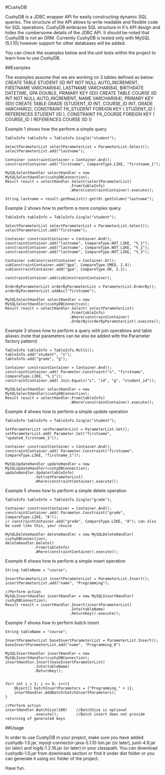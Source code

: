 #CushyDB

CushyDB is a JDBC wrapper API for easily constructing dynamic SQL queries. 
The structure of the API allows to write readable and flexible code for SQL operations.
CushyDB embraces SQL structure in it's API design and hides the cumbersome details of the JDBC API.
It should be noted that CushyDB is not an ORM. 
Currently CushyDB is tested only with MySQL (5.1.10) however support for other databases will be added.

You can check the examples below and the unit tests within the project to learn how to use CushyDB.


##Examples

The examples assume that we are working on 3 tables defined as below:
CREATE TABLE STUDENT (ID INT NOT NULL AUTO_INCREMENT, FIRSTNAME VARCHAR(64), LASTNAME VARCHAR(64), BIRTHDATE DATETIME, GPA DOUBLE, PRIMARY KEY (ID))
CREATE TABLE COURSE (ID INT NOT NULL AUTO_INCREMENT, NAME VARCHAR(64), PRIMARY KEY (ID))
CREATE TABLE GRADE (STUDENT_ID INT, COURSE_ID INT, GRADE VARCHAR(2), CONSTRAINT FK_STUDENT FOREIGN KEY ( STUDENT_ID ) REFERENCES STUDENT (ID ), CONSTRAINT FK_COURSE FOREIGN KEY ( COURSE_ID ) REFERENCES COURSE (ID ))


Example 1 shows how the perform a simple query 

	TableInfo tableInfo = TableInfo.Single("student");
	
	SelectParameterList selectParameterList = ParameterList.Select();
	selectParameterList.add("lastname");
	
	Container constraintContainer = Container.And();
	constraintContainer.add("firstname", CompareType.LIKE, "firstname_1");
	
	MySQLSelectHandler selectHandler = new MySQLSelectHandler(cushyDBConnection);
	Result result = selectHandler.Select(selectParameterList)
								 .From(tableInfo)
								 .Where(constraintContainer).execute();
	
	String lastname = result.getRowList().get(0).getColumn("lastname");

	
Example 2 shows how to perform a more complex query

	TableInfo tableInfo = TableInfo.Single("student");
				
	SelectParameterList selectParameterList = ParameterList.Select();
	selectParameterList.add("firstname");
	
	Container constraintContainer = Container.And();		
	constraintContainer.add("lastname", CompareType.NOT_LIKE, "%_1");
	constraintContainer.add("lastname", CompareType.NOT_LIKE, "%_2");
	constraintContainer.add("lastname", CompareType.NOT_LIKE, "%_3");
		
	Container subConstraintContainer = Container.Or();
	subConstraintContainer.add("gpa", CompareType.SMEQ, 2.4);
	subConstraintContainer.add("gpa", CompareType.GR, 2.1);
	
	constraintContainer.add(subConstraintContainer);
	
	OrderByParameterList orderByParameterList = ParameterList.OrderBy();
	orderByParameterList.addAsc("firstname");
	
	MySQLSelectHandler selectHandler = new MySQLSelectHandler(cushyDBConnection);
	Result result = selectHandler.Select( selectParameterList)
								 .From(tableInfo)
								 .Where(constraintContainer)
								 .OrderBy(orderByParameterList).execute();
								 
Example 3 shows how to perform a query with join operations and table aliases (note that parameters can be also be added with the Parameter factory pattern)

	TableInfo tableInfo = TableInfo.Multi();
	tableInfo.add("student", "s");
	tableInfo.add("grade", "g");
	
	Container constraintContainer = Container.And();	
	constraintContainer.add( Parameter.Constraint("s", "firstname", CompareType.LIKE, "%_1"));
	constraintContainer.add( Join.Equals("s", "id", "g", "student_id"));
		
	MySQLSelectHandler selectHandler = new MySQLSelectHandler(cushyDBConnection);
	Result result = selectHandler.From(tableInfo)
								 .Where(constraintContainer).execute();

Example 4 shows how to perform a simple update operation

	TableInfo tableInfo = TableInfo.Single("student");
		
	SetParameterList setParameterList = ParameterList.Set();		
	setParameterList.add( Parameter.Set("firstname", "updated_firstname_1"));
	
	Container constraintContainer = Container.And();
	constraintContainer.add( Parameter.Constraint("firstname", CompareType.LIKE, "firstname_1"));
	
	MySQLUpdateHandler updateHandler = new MySQLUpdateHandler(cushyDBConnection);
	updateHandler.Update(tableInfo)
				 .Set(setParameterList)
				 .Where(constraintContainer).execute();
				 
Example 5 shows how to perform a simple delete operation

	TableInfo tableInfo = TableInfo.Single("grade");
		
	Container constraintContainer = Container.And();
	constraintContainer.add( Parameter.Constraint("grade", CompareType.LIKE, "A"));
	// constraintContainer.add("grade", CompareType.LIKE, "A"); can also be used like this, your choice
	
	MySQLDeleteHandler deleteHandler = new MySQLDeleteHandler( cushyDBConnection);
	deleteHandler.Delete()
				 .From(tableInfo)
				 .Where(constraintContainer).execute();
				 
Example 6 shows how to perform a simple insert operation

	String tableName = "course";
	
	InsertParameterList insertParameterList = ParameterList.Insert();
	insertParameterList.add("name", "Programming");
							
	//Perform action
	MySQLInsertHandler insertHandler = new MySQLInsertHandler( cushyDBConnection);		
	Result result = insertHandler.Insert(insertParameterList)
								 .Into(tableName)
								 .ReturnKey().execute();

Example 7 shows how to perform batch insert	
		
	String tableName = "course";
				
	InsertParameterList baseInsertParameterList = ParameterList.Insert();
	baseInsertParameterList.add("name", "Programming_0")
					
	MySQLInsertHandler insertHandler = new MySQLInsertHandler(cushyDBConnection);		
	insertHandler.Insert(baseInsertParameterList)
				 .Into(tableName)
				 .ReturnKey();
	
	
	for( int i = 1; i <= 9; i++){
		Object[] batchInsertParameters = {"Programming_" + i};
		insertHandler.AddBatch(batchInsertParameters);				
	}
	
	//Perform action
	insertHandler.BatchSize(100)	//BatchSize is optional
				 .execute();		//Batch insert does not provide returning of generated keys
		
##Usage

In order to use CushyDB in your project, make sure you have added cushydb-1.0.jar, mysql-connector-java-5.1.10-bin.jar (or later), junit-4.9.jar (or later) and log4j-1.2.16.jar (or later) in your classpath.
You can download cushydb-1.0.jar from downloads section or find it under dist folder or you can generate it using src folder of the project.

Have fun.
		
